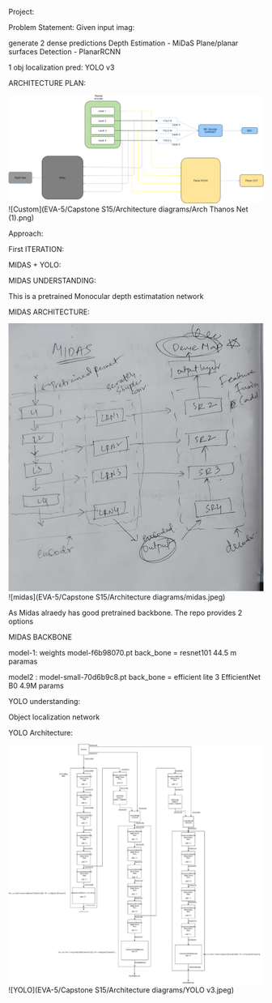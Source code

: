 
Project:

Problem Statement:
Given input imag:

generate 2 dense predictions
Depth Estimation - MiDaS
Plane/planar surfaces Detection - PlanarRCNN

1 obj localization pred:
YOLO v3

ARCHITECTURE PLAN:

![Custom](https://github.com/SainadhAmul/EVA-5/blob/main/Capstone%20S15/Architecture%20diagrams/Arch%20Thanos%20Net%20(1).png)
![Custom](EVA-5/Capstone S15/Architecture diagrams/Arch Thanos Net (1).png)


Approach:

First ITERATION:

MIDAS + YOLO:




MIDAS UNDERSTANDING:

This is a pretrained Monocular depth estimatation network

MIDAS ARCHITECTURE:

![midas](https://github.com/SainadhAmul/EVA-5/blob/main/Capstone%20S15/Architecture%20diagrams/midas.jpeg)
![midas](EVA-5/Capstone S15/Architecture diagrams/midas.jpeg)

As Midas alraedy has good pretrained backbone. The repo provides 2 options

MIDAS BACKBONE

model-1: weights model-f6b98070.pt 
back_bone = resnet101 44.5 m paramas

model2 : model-small-70d6b9c8.pt 
back_bone =  efficient lite 3 EfficientNet B0 4.9M params




YOLO understanding:

Object localization network


YOLO Architecture:

![YOLO](https://github.com/SainadhAmul/EVA-5/blob/main/Capstone%20S15/Architecture%20diagrams/YOLO%20v3.jpeg)
![YOLO](EVA-5/Capstone S15/Architecture diagrams/YOLO v3.jpeg)

